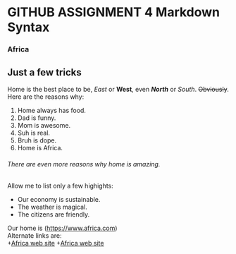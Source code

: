 # GITHUB ASSIGNMENT 4 Markdown Syntax
### Africa
Just a few tricks
---------------------------


Home is the best place to be, *East* or **West**, even **_North_** or *_South_*. ~~Obviously~~.
Here are the reasons why:

1. Home always has food. 
2. Dad is funny. 
3. Mom is awesome. 
4. Suh is real. 
5. Bruh is dope. 
6. Home is Africa.  

###### There are even more reasons why home is amazing.
Allow me to list only a few highights: 
- Our economy is sustainable.
- The weather is magical.
- The citizens are friendly.


Our home is (https://www.africa.com)  
Alternate links are:  
+[Africa web site](https://www.africa.com)
+[Africa web site][1]


[1]: https://www.africa.com


